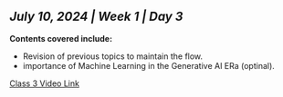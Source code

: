 ## _July 10, 2024 | Week 1 | Day 3_

**Contents covered include:**

- Revision of previous topics to maintain the flow.
- importance of Machine Learning in the Generative AI ERa (optinal).

[Class 3 Video Link](https://www.facebook.com/iCodeguru/videos/380675287961626)
